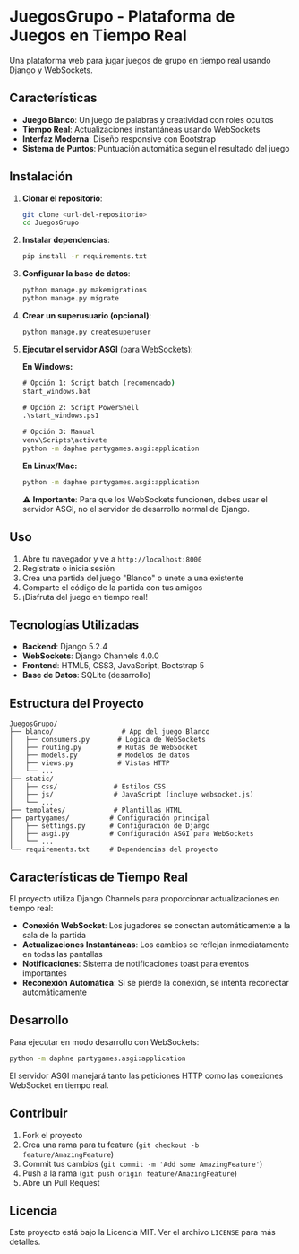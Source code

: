 # JuegosGrupo - Plataforma de Juegos en Tiempo Real

Una plataforma web para jugar juegos de grupo en tiempo real usando Django y WebSockets.

## Características

- **Juego Blanco**: Un juego de palabras y creatividad con roles ocultos
- **Tiempo Real**: Actualizaciones instantáneas usando WebSockets
- **Interfaz Moderna**: Diseño responsive con Bootstrap
- **Sistema de Puntos**: Puntuación automática según el resultado del juego

## Instalación

1. **Clonar el repositorio**:
   ```bash
   git clone <url-del-repositorio>
   cd JuegosGrupo
   ```

2. **Instalar dependencias**:
   ```bash
   pip install -r requirements.txt
   ```

3. **Configurar la base de datos**:
   ```bash
   python manage.py makemigrations
   python manage.py migrate
   ```

4. **Crear un superusuario (opcional)**:
   ```bash
   python manage.py createsuperuser
   ```

5. **Ejecutar el servidor ASGI** (para WebSockets):

   **En Windows:**
   ```cmd
   # Opción 1: Script batch (recomendado)
   start_windows.bat
   
   # Opción 2: Script PowerShell
   .\start_windows.ps1
   
   # Opción 3: Manual
   venv\Scripts\activate
   python -m daphne partygames.asgi:application
   ```

   **En Linux/Mac:**
   ```bash
   python -m daphne partygames.asgi:application
   ```
   
   ⚠️ **Importante**: Para que los WebSockets funcionen, debes usar el servidor ASGI, no el servidor de desarrollo normal de Django.

## Uso

1. Abre tu navegador y ve a `http://localhost:8000`
2. Regístrate o inicia sesión
3. Crea una partida del juego "Blanco" o únete a una existente
4. Comparte el código de la partida con tus amigos
5. ¡Disfruta del juego en tiempo real!

## Tecnologías Utilizadas

- **Backend**: Django 5.2.4
- **WebSockets**: Django Channels 4.0.0
- **Frontend**: HTML5, CSS3, JavaScript, Bootstrap 5
- **Base de Datos**: SQLite (desarrollo)

## Estructura del Proyecto

```
JuegosGrupo/
├── blanco/                 # App del juego Blanco
│   ├── consumers.py       # Lógica de WebSockets
│   ├── routing.py         # Rutas de WebSocket
│   ├── models.py          # Modelos de datos
│   ├── views.py           # Vistas HTTP
│   └── ...
├── static/
│   ├── css/              # Estilos CSS
│   ├── js/               # JavaScript (incluye websocket.js)
│   └── ...
├── templates/            # Plantillas HTML
├── partygames/          # Configuración principal
│   ├── settings.py      # Configuración de Django
│   ├── asgi.py          # Configuración ASGI para WebSockets
│   └── ...
└── requirements.txt     # Dependencias del proyecto
```

## Características de Tiempo Real

El proyecto utiliza Django Channels para proporcionar actualizaciones en tiempo real:

- **Conexión WebSocket**: Los jugadores se conectan automáticamente a la sala de la partida
- **Actualizaciones Instantáneas**: Los cambios se reflejan inmediatamente en todas las pantallas
- **Notificaciones**: Sistema de notificaciones toast para eventos importantes
- **Reconexión Automática**: Si se pierde la conexión, se intenta reconectar automáticamente

## Desarrollo

Para ejecutar en modo desarrollo con WebSockets:

```bash
python -m daphne partygames.asgi:application
```

El servidor ASGI manejará tanto las peticiones HTTP como las conexiones WebSocket en tiempo real.

## Contribuir

1. Fork el proyecto
2. Crea una rama para tu feature (`git checkout -b feature/AmazingFeature`)
3. Commit tus cambios (`git commit -m 'Add some AmazingFeature'`)
4. Push a la rama (`git push origin feature/AmazingFeature`)
5. Abre un Pull Request

## Licencia

Este proyecto está bajo la Licencia MIT. Ver el archivo `LICENSE` para más detalles. 